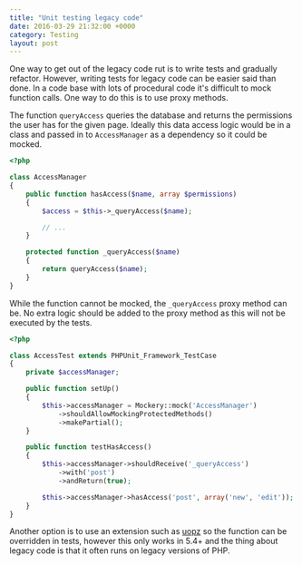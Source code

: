 ```yaml
---
title: "Unit testing legacy code"
date: 2016-03-29 21:32:00 +0000
category: Testing
layout: post
---
```

One way to get out of the legacy code rut is to write tests and gradually refactor. However, writing tests
for legacy code can be easier said than done. In a code base with lots of procedural code it's difficult to
mock function calls. One way to do this is to use proxy methods.

The function `queryAccess` queries the database and returns the permissions the user
has for the given page. Ideally this data access logic would be in a class and
passed in to `AccessManager` as a dependency so it could be mocked.

```php
<?php

class AccessManager
{
    public function hasAccess($name, array $permissions)
    {
        $access = $this->_queryAccess($name);

        // ...
    }

    protected function _queryAccess($name)
    {
        return queryAccess($name);
    }
}
```

While the function cannot be mocked, the `_queryAccess` proxy method can be. No extra logic should be
added to the proxy method as this will not be executed by the tests.

```php
<?php

class AccessTest extends PHPUnit_Framework_TestCase
{
    private $accessManager;

    public function setUp()
    {
        $this->accessManager = Mockery::mock('AccessManager')
            ->shouldAllowMockingProtectedMethods()
            ->makePartial();
    }

    public function testHasAccess()
    {
        $this->accessManager->shouldReceive('_queryAccess')
            ->with('post')
            ->andReturn(true);

        $this->accessManager->hasAccess('post', array('new', 'edit'));
    }
}
```

Another option is to use an extension such as [uopz](https://github.com/krakjoe/uopz) so the
function can be overridden in tests, however this only works in 5.4+ and the thing about legacy
code is that it often runs on legacy versions of PHP.
